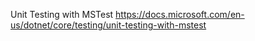 Unit Testing with MSTest
https://docs.microsoft.com/en-us/dotnet/core/testing/unit-testing-with-mstest